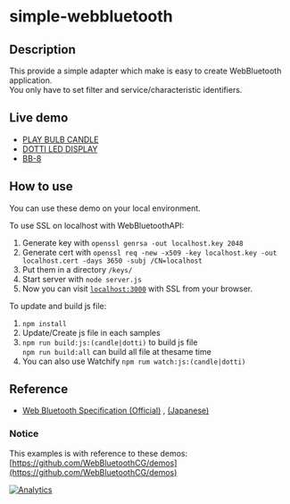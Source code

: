 # simple-webbluetooth

## Description
This provide a simple adapter which make is easy to create WebBluetooth application.  
You only have to set filter and service/characteristic identifiers.

## Live demo

- [PLAY BULB CANDLE](https://tkybpp.github.io/simple-webbluetooth/candle/)
- [DOTTI LED DISPLAY](https://tkybpp.github.io/simple-webbluetooth/dotti/)
- [BB-8](https://tkybpp.github.io/simple-webbluetooth/bb8/)

## How to use
You can use these demo on your local environment.  

To use SSL on localhost with WebBluetoothAPI:
  1. Generate key with `openssl genrsa -out localhost.key 2048`
  2. Generate cert with `openssl req -new -x509 -key localhost.key -out localhost.cert -days 3650 -subj /CN=localhost`
  3. Put them in a directory `/keys/`
  4. Start server with  `node server.js`
  5. Now you can visit [`localhost:3000`](https://localhost:3000/name-of-sample-app/) with SSL from your browser.

To update and build js file:
 1. `npm install`
 2. Update/Create js file in each samples
 3. `npm run build:js:(candle|dotti)` to build js file  
      `npm run build:all` can build all file at thesame time
 4. You can also use Watchify `npm rum watch:js:(candle|dotti)`

## Reference

- [Web Bluetooth Specification (Official)](https://webbluetoothcg.github.io/web-bluetooth/) , [(Japanese)](https://tkybpp.github.io/web-bluetooth-jp/)

### Notice
This examples is with reference to these demos:  
[https://github.com/WebBluetoothCG/demos](https://github.com/WebBluetoothCG/demos)


[![Analytics](https://ga-beacon.appspot.com/UA-81839949-3/simple-webbluetooth)](https://github.com/tkybpp/simple-webbluetooth)
